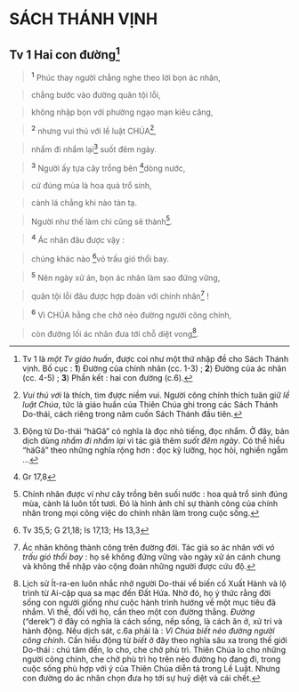 # SÁCH THÁNH VỊNH

## Tv 1 Hai con đường[^1]

> <sup><b>1</b></sup> Phúc thay người chẳng nghe theo lời bọn ác nhân,
>


> chẳng bước vào đường quân tội lỗi,
>


> không nhập bọn với phường ngạo mạn kiêu căng,
>


> <sup><b>2</b></sup> nhưng vui thú với lề luật CHÚA[^2],
>


> nhẩm đi nhẩm lại[^3] suốt đêm ngày.
>


> <sup><b>3</b></sup> Người ấy tựa cây trồng bên [^1*]dòng nước,
>


> cứ đúng mùa là hoa quả trổ sinh,
>


> cành lá chẳng khi nào tàn tạ.
>


> Người như thế làm chi cũng sẽ thành[^4].
>


> <sup><b>4</b></sup> Ác nhân đâu được vậy :
>


> chúng khác nào [^2*]vỏ trấu gió thổi bay.
>


> <sup><b>5</b></sup> Nên ngày xử án, bọn ác nhân làm sao đứng vững,
>


> quân tội lỗi đâu được hợp đoàn với chính nhân[^5] !
>


> <sup><b>6</b></sup> Vì CHÚA hằng che chở nẻo đường người công chính,
>


> còn đường lối ác nhân đưa tới chỗ diệt vong[^6].
>

[^1]: Tv 1 là *một Tv giáo huấn*, được coi như một thứ nhập đề cho Sách Thánh vịnh. Bố cục : **1**) Đường của chính nhân (cc. 1-3) ; **2**) Đường của ác nhân (cc. 4-5) ; **3**) Phần kết : hai con đường (c.6).
[^2]: *Vui thú với* là thích, tìm được niềm vui. Người công chính thích tuân giữ *lề luật Chúa*, tức là giáo huấn của Thiên Chúa ghi trong các Sách Thánh Do-thái, cách riêng trong năm cuốn Sách Thánh đầu tiên.
[^3]: Động từ Do-thái “häGâ” có nghĩa là đọc nhỏ tiếng, đọc nhẩm. Ở đây, bản dịch dùng *nhẩm đi nhẩm lại* vì tác giả thêm *suốt đêm ngày*. Có thể hiểu “häGâ” theo những nghĩa rộng hơn : đọc kỹ lưỡng, học hỏi, nghiền ngẫm ...
[^4]: Chính nhân được ví như cây trồng bên suối nước : hoa quả trổ sinh đúng mùa, cành lá luôn tốt tươi. Đó là hình ảnh chỉ sự thành công của chính nhân trong mọi công việc do chính nhân làm trong cuộc sống.
[^5]: Ác nhân không thành công trên đường đời. Tác giả so ác nhân với *vỏ trấu gió thổi bay* : họ sẽ không đứng vững vào ngày xử án cánh chung và không thể nhập vào cộng đoàn những người được cứu độ.
[^6]: Lịch sử Ít-ra-en luôn nhắc nhở người Do-thái về biến cố Xuất Hành và lộ trình từ Ai-cập qua sa mạc đến Đất Hứa. Nhờ đó, họ ý thức rằng đời sống con người giống như cuộc hành trình hướng về một mục tiêu đã nhắm. Vì thế, đối với họ, cần theo một con đường thẳng. *Đường* (“derek”) ở đây có nghĩa là cách sống, nếp sống, là cách ăn ở, xử trí và hành động. Nếu dịch sát, c.6a phải là : *Vì Chúa biết nẻo đường người công chính*. Cần hiểu động từ *biết* ở đây theo nghĩa sâu xa trong thế giới Do-thái : chú tâm đến, lo cho, che chở phù trì. Thiên Chúa lo cho những người công chính, che chở phù trì họ trên nẻo đường họ đang đi, trong cuộc sống phù hợp với ý của Thiên Chúa diễn tả trong Lề Luật. Nhưng con đường do ác nhân chọn đưa họ tới sự huỷ diệt và cái chết.
[^1*]: Gr 17,8
[^2*]: Tv 35,5; G 21,18; Is 17,13; Hs 13,3